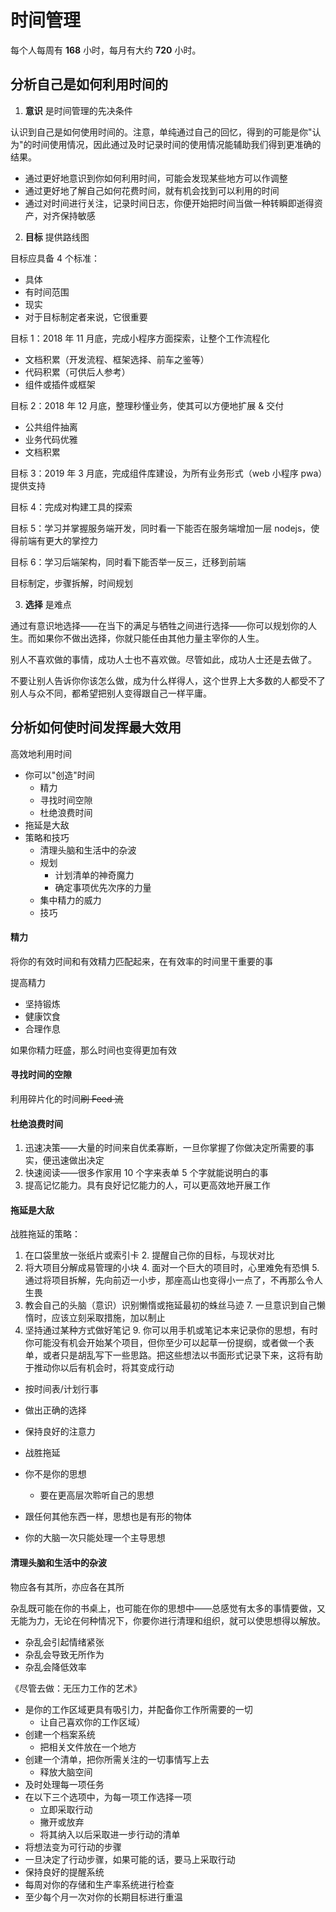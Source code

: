 # 时间管理

每个人每周有 __168__ 小时，每月有大约 __720__ 小时。

## 分析自己是如何利用时间的

1. __意识__ 是时间管理的先决条件

认识到自己是如何使用时间的。注意，单纯通过自己的回忆，得到的可能是你"认为"的时间使用情况，因此通过及时记录时间的使用情况能辅助我们得到更准确的结果。

* 通过更好地意识到你如何利用时间，可能会发现某些地方可以作调整
* 通过更好地了解自己如何花费时间，就有机会找到可以利用的时间
* 通过对时间进行关注，记录时间日志，你便开始把时间当做一种转瞬即逝得资产，对齐保持敏感


2. __目标__ 提供路线图

目标应具备 4 个标准：

* 具体
* 有时间范围
* 现实
* 对于目标制定者来说，它很重要

目标 1：2018 年 11 月底，完成小程序方面探索，让整个工作流程化

* 文档积累（开发流程、框架选择、前车之鉴等）
* 代码积累（可供后人参考）
* 组件或插件或框架

目标 2：2018 年 12 月底，整理秒懂业务，使其可以方便地扩展 & 交付

* 公共组件抽离
* 业务代码优雅
* 文档积累

目标 3：2019 年 3 月底，完成组件库建设，为所有业务形式（web 小程序 pwa）提供支持


目标 4：完成对构建工具的探索

目标 5：学习并掌握服务端开发，同时看一下能否在服务端增加一层 nodejs，使得前端有更大的掌控力

目标 6：学习后端架构，同时看下能否举一反三，迁移到前端

目标制定，步骤拆解，时间规划

3. __选择__ 是难点

通过有意识地选择——在当下的满足与牺牲之间进行选择——你可以规划你的人生。而如果你不做出选择，你就只能任由其他力量主宰你的人生。

别人不喜欢做的事情，成功人士也不喜欢做。尽管如此，成功人士还是去做了。

不要让别人告诉你你该怎么做，成为什么样得人，这个世界上大多数的人都受不了别人与众不同，都希望把别人变得跟自己一样平庸。


## 分析如何使时间发挥最大效用

高效地利用时间

* 你可以"创造"时间
    * 精力
    * 寻找时间空隙
    * 杜绝浪费时间
* 拖延是大敌
* 策略和技巧
    * 清理头脑和生活中的杂波
    * 规划
        * 计划清单的神奇魔力
        * 确定事项优先次序的力量
    * 集中精力的威力
    * 技巧

#### 精力

将你的有效时间和有效精力匹配起来，在有效率的时间里干重要的事

提高精力

* 坚持锻炼
* 健康饮食
* 合理作息

如果你精力旺盛，那么时间也变得更加有效

#### 寻找时间的空隙

利用碎片化的时间~~刷 Feed 流~~

#### 杜绝浪费时间

1. 迅速决策——大量的时间来自优柔寡断，一旦你掌握了你做决定所需要的事实，便迅速做出决定
2. 快速阅读——很多作家用 10 个字来表单 5 个字就能说明白的事
3. 提高记忆能力。具有良好记忆能力的人，可以更高效地开展工作

#### 拖延是大敌

战胜拖延的策略：

1. 在口袋里放一张纸片或索引卡
    2. 提醒自己你的目标，与现状对比
3. 将大项目分解成易管理的小块
    4. 面对一个巨大的项目时，心里难免有恐惧
    5. 通过将项目拆解，先向前迈一小步，那座高山也变得小一点了，不再那么令人生畏
6. 教会自己的头脑（意识）识别懒惰或拖延最初的蛛丝马迹
    7. 一旦意识到自己懒惰时，应该立刻采取措施，加以制止
8. 坚持通过某种方式做好笔记
    9. 你可以用手机或笔记本来记录你的思想，有时你可能没有机会开始某个项目，但你至少可以起草一份提纲，或者做一个表单，或者只是胡乱写下一些思路。把这些想法以书面形式记录下来，这将有助于推动你以后有机会时，将其变成行动


* 按时间表/计划行事
* 做出正确的选择
* 保持良好的注意力
* 战胜拖延

* 你不是你的思想
    * 要在更高层次聆听自己的思想
* 跟任何其他东西一样，思想也是有形的物体
* 你的大脑一次只能处理一个主导思想

#### 清理头脑和生活中的杂波

物应各有其所，亦应各在其所

杂乱既可能在你的书桌上，也可能在你的思想中——总感觉有太多的事情要做，又无能为力，无论在何种情况下，你要你进行清理和组织，就可以使思想得以解放。

* 杂乱会引起情绪紧张
* 杂乱会导致无所作为
* 杂乱会降低效率

《尽管去做：无压力工作的艺术》

* 是你的工作区域更具有吸引力，并配备你工作所需要的一切
    * 让自己喜欢你的工作区域）
* 创建一个档案系统
    * 把相关文件放在一个地方
* 创建一个清单，把你所需关注的一切事情写上去
    * 释放大脑空间
* 及时处理每一项任务
* 在以下三个选项中，为每一项工作选择一项
    * 立即采取行动
    * 撇开或放弃
    * 将其纳入以后采取进一步行动的清单
* 将想法变为可行动的步骤
* 一旦决定了行动步骤，如果可能的话，要马上采取行动
* 保持良好的提醒系统
* 每周对你的存储和生产率系统进行检查
* 至少每个月一次对你的长期目标进行重温










